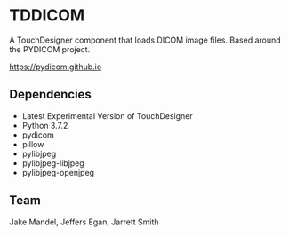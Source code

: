 # TDDICOM
A TouchDesigner component that loads DICOM image files. Based around the PYDICOM project.

https://pydicom.github.io

## Dependencies

* Latest Experimental Version of TouchDesigner
* Python 3.7.2
* pydicom
* pillow
* pylibjpeg
* pylibjpeg-libjpeg
* pylibjpeg-openjpeg

## Team
Jake Mandel, Jeffers Egan, Jarrett Smith


